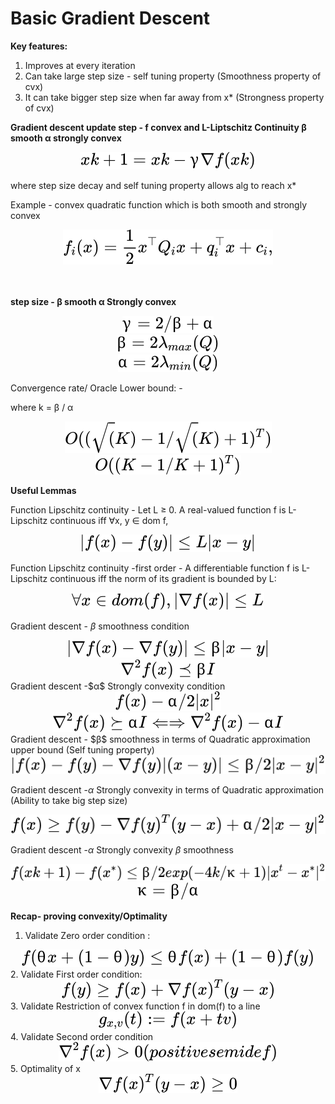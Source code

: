 
# Basic Gradient Descent 

**Key features:**
1. Improves at every iteration
2. Can take large step size - self tuning property (Smoothness property of cvx)
3. It can take bigger step size when far away from x* (Strongness property of cvx)

**Gradient descent update step - f convex and L-Liptschitz Continuity β smooth α strongly convex**

<!-- $$
xk+1 = xk − γ∇f(xk)
$$ --> 

<div align="center"><img style="background: white;" src="../../svg/W3ZAMmoqIM.svg"></div>

where step size decay and self tuning property allows alg to reach x*

Example - convex quadratic function which is both smooth and strongly convex
<!-- $$
f_i(x) = \frac{1}{2} x^{\top}Q_ix + q_i^{\top} x + c_i,
$$ --> 

<div align="center"><img style="background: white;" src="../../svg/M85bXbQdbc.svg"></div>


<br>
<br>


**step size - β smooth α Strongly convex**
<!-- $$
γ = 2/β+α
$$ --> 

<div align="center"><img style="background: white;" src="../../svg/BW1JUZq8te.svg"></div>
<!-- $$
β=2\lambda_{max}(Q)
$$ --> 

<div align="center"><img style="background: white;" src="../../svg/SUwIJklxIR.svg"></div>
<!-- $$
α =2\lambda_{min}(Q)
$$ --> 

<div align="center"><img style="background: white;" src="../../svg/L8TpfMdNmp.svg"></div>

Convergence rate/ Oracle Lower bound: - 
<!-- $$
O((K-1/K+1)^T)
$$ --> 
where k = β / α

<!-- $$
O((\sqrt(K)-1/ \sqrt(K)+1)^T)
$$ --> 

<div align="center"><img style="background: white;" src="../../svg/mNuRopHGoN.svg"></div>
<div align="center"><img style="background: white;" src="../../svg/TjFiIo5IX3.svg"></div>


**Useful Lemmas**

Function Lipschitz continuity -  Let L ≥ 0. A real-valued function f is L-Lipschitz continuous iff ∀x, y ∈ dom f,
<!-- $$
|f(x) − f(y)| ≤ L|x − y|
$$ --> 

<div align="center"><img style="background: white;" src="../../svg/WAD6AJYPFI.svg"></div>


Function Lipschitz continuity -first order - A differentiable function f is L-Lipschitz continuous iff the norm of its gradient is bounded by L:

<!-- $$
∀x ∈ dom(f), |∇f(x)| ≤ L
$$ --> 

<div align="center"><img style="background: white;" src="../../svg/di2EW6WZtM.svg"></div>

Gradient descent  - $β$ smoothness condition
<!-- $$
|∇f(x) − ∇f(y)| ≤ β|x − y|
$$ --> 

<div align="center"><img style="background: white;" src="../../svg/uMZFSEW0JL.svg"></div>
<!-- $$
∇^2f(x) \preceq βI 
$$ --> 

<div align="center"><img style="background: white;" src="../../svg/4Kre4CgD6h.svg"></div>
Gradient descent -$α$ Strongly convexity condition
<!-- $$
f(x) - α/2|x|^2
$$ --> 

<div align="center"><img style="background: white;" src="../../svg/T9oa9LM1Ov.svg"></div>
<!-- $$
∇^2f(x) \succeq αI ⇐⇒ ∇^2f(x) − αI
$$ --> 

<div align="center"><img style="background: white;" src="../../svg/4YWUVW7tHK.svg"></div>
Gradient descent - $β$ smoothness in terms of Quadratic approximation upper bound  (Self tuning property)
<!-- $$
|f(x) − f(y) − ∇f(y)| (x − y)| ≤ β/2|x − y|^2
$$ --> 

<div align="center"><img style="background: white;" src="../../svg/jBU5ogJX2Q.svg"></div>

Gradient descent -$α$ Strongly convexity in terms of Quadratic approximation (Ability to take big step size)
<!-- $$
f(x) ≥ f(y) − ∇f(y)^T(y − x) + α/2|x − y|^2
$$ --> 

<div align="center"><img style="background: white;" src="../../svg/AopCf3TT45.svg"></div>

Gradient descent -$α$ Strongly convexity $β$ smoothness 
<!-- $$
f(xk+1) − f(x^∗) ≤β/2exp (−4k /κ + 1)|x^t − x^∗|^2
$$ --> 

<div align="center"><img style="background: white;" src="../../svg/7Tlxh2kdXJ.svg"></div>
<!-- $$
κ = β/α
$$ --> 

<div align="center"><img style="background: white;" src="../../svg/4vnbS3TIvb.svg"></div>


**Recap- proving convexity/Optimality**
1. Validate Zero order condition :
<!-- $$
f(θx + (1 − θ)y) ≤ θf(x) + (1 − θ)f(y)
$$ --> 

<div align="center"><img style="background: white;" src="../../svg/A2ByiQ9MIM.svg"></div>
2. Validate First order condition:
<!-- $$
f(y) ≥ f(x) + ∇f(x)^T(y − x)
$$ --> 

<div align="center"><img style="background: white;" src="../../svg/iHbd5Lrqdy.svg"></div>
3. Validate Restriction of convex function f in dom(f) to a line
<!-- $$
g_{x,v}(t) := f(x + tv)
$$ --> 

<div align="center"><img style="background: white;" src="../../svg/VKgMOJ1XMt.svg"></div>
4. Validate Second order condition
<!-- $$
∇^2f(x) > 0 (positive semidef)
$$ --> 

<div align="center"><img style="background: white;" src="../../svg/yeGHWL5yGK.svg"></div>
5. Optimality of x
<!-- $$
∇f(x)^T(y − x) ≥ 0
$$ --> 

<div align="center"><img style="background: white;" src="../../svg/flQAPrwXDZ.svg"></div>


